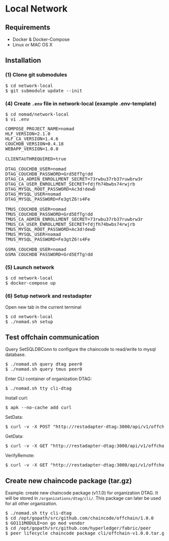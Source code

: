 # Local Network

## Requirements

* Docker & Docker-Compose
* Linux or MAC OS X

## Installation

### (1) Clone git submodules

<pre>
$ cd network-local
$ git submodule update --init
</pre>

### (4) Create ``.env`` file in network-local (example .env-template)

<pre>
$ cd nomad/network-local
$ vi .env
</pre>

<pre>
COMPOSE_PROJECT_NAME=nomad
HLF_VERSION=2.1.0
HLF_CA_VERSION=1.4.6
COUCHDB_VERSION=0.4.18
WEBAPP_VERSION=1.0.0

CLIENTAUTHREQUIRED=true

DTAG_COUCHDB_USER=nomad
DTAG_COUCHDB_PASSWORD=Grd5EfTg!dd
DTAG_CA_ADMIN_ENROLLMENT_SECRET=73rwbu37rb37ruwbrw3r
DTAG_CA_USER_ENROLLMENT_SECRET=fdjfh74bwbs74rwjrb
DTAG_MYSQL_ROOT_PASSWORD=Ac3d!dewD
DTAG_MYSQL_USER=nomad
DTAG_MYSQL_PASSWORD=Fe3gtZ6!s4Fe

TMUS_COUCHDB_USER=nomad
TMUS_COUCHDB_PASSWORD=Grd5EfTg!dd
TMUS_CA_ADMIN_ENROLLMENT_SECRET=73rwbu37rb37ruwbrw3r
TMUS_CA_USER_ENROLLMENT_SECRET=fdjfh74bwbs74rwjrb
TMUS_MYSQL_ROOT_PASSWORD=Ac3d!dewD
TMUS_MYSQL_USER=nomad
TMUS_MYSQL_PASSWORD=Fe3gtZ6!s4Fe

GSMA_COUCHDB_USER=nomad
GSMA_COUCHDB_PASSWORD=Grd5EfTg!dd
</pre>

### (5) Launch network

<pre>
$ cd network-local
$ docker-compose up
</pre>

### (6) Setup network and restadapter

Open new tab in the current terminal

<pre>
$ cd network-local
$ ./nomad.sh setup
</pre>

## Test offchain communication

Query SetSQLDBConn to configure the chaincode to read/write to mysql database.

<pre>
$ ./nomad.sh query dtag peer0
$ ./nomad.sh query tmus peer0
</pre>

Enter CLI container of organization DTAG:

<pre>
$ ./nomad.sh tty cli-dtag
</pre>

Install curl:

<pre>
$ apk --no-cache add curl
</pre>

SetData:

<pre>
$ curl -v -X POST "http://restadapter-dtag:3000/api/v1/offchain/setData/abcd?org=TMUS" -d'{"hello":"world"}'
</pre>

GetData:

<pre>
$ curl -v -X GET "http://restadapter-dtag:3000/api/v1/offchain/getData/abcd?org=TMUS&val=true"
</pre>

VerifyRemote:

<pre>
$ curl -v -X GET "http://restadapter-dtag:3000/api/v1/offchain/verifyRemote/abcd?org=TMUS"
</pre>

## Create new chaincode package (tar.gz)

Example: create new chaincode package (v1.1.0) for organization DTAG. It will be stored in ``/organizations/dtag/cli/``. This package can later be used for all other organization.

<pre>
$ ./nomad.sh tty cli-dtag
$ cd /opt/gopath/src/github.com/chaincode/offchain/1.0.0
$ GO111MODULE=on go mod vendor
$ cd /opt/gopath/src/github.com/hyperledger/fabric/peer
$ peer lifecycle chaincode package cli/offchain-v1.0.0.tar.gz --path /opt/gopath/src/github.com/chaincode/offchain/1.0.0/ --label offchain_v1.1.0
</pre>

